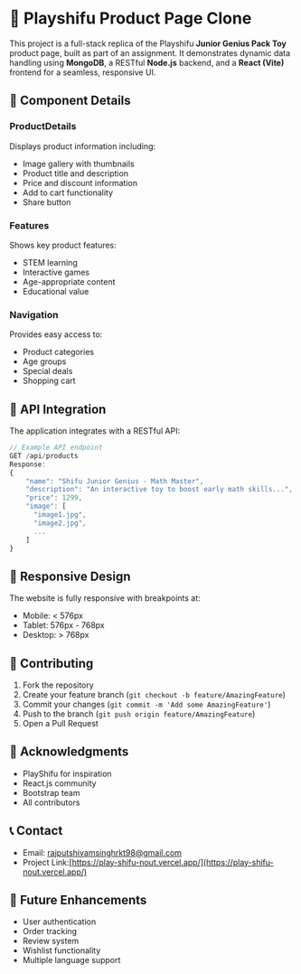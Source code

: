 # 🧸 Playshifu Product Page Clone

This project is a full-stack replica of the Playshifu **Junior Genius Pack Toy** product page, built as part of an assignment. It demonstrates dynamic data handling using **MongoDB**, a RESTful **Node.js** backend, and a **React (Vite)** frontend for a seamless, responsive UI.


## 🎨 Component Details

### ProductDetails
Displays product information including:
- Image gallery with thumbnails
- Product title and description
- Price and discount information
- Add to cart functionality
- Share button

### Features
Shows key product features:
- STEM learning
- Interactive games
- Age-appropriate content
- Educational value

### Navigation
Provides easy access to:
- Product categories
- Age groups
- Special deals
- Shopping cart

## 🔄 API Integration

The application integrates with a RESTful API:

```javascript
// Example API endpoint
GET /api/products
Response:
{
    "name": "Shifu Junior Genius - Math Master",
    "description": "An interactive toy to boost early math skills...",
    "price": 1299,
    "image": [
      "image1.jpg",
      "image2.jpg",
      ...
    ]
}
```

## 📱 Responsive Design

The website is fully responsive with breakpoints at:
- Mobile: < 576px
- Tablet: 576px - 768px
- Desktop: > 768px

## 🤝 Contributing

1. Fork the repository
2. Create your feature branch (`git checkout -b feature/AmazingFeature`)
3. Commit your changes (`git commit -m 'Add some AmazingFeature'`)
4. Push to the branch (`git push origin feature/AmazingFeature`)
5. Open a Pull Request



## 🙏 Acknowledgments

- PlayShifu for inspiration
- React.js community
- Bootstrap team
- All contributors

## 📞 Contact

- Email: rajputshivamsinghrkt98@gmail.com
- Project Link:[https://play-shifu-nout.vercel.app/](https://play-shifu-nout.vercel.app/)

## 🔮 Future Enhancements

- User authentication
- Order tracking
- Review system
- Wishlist functionality
- Multiple language support
